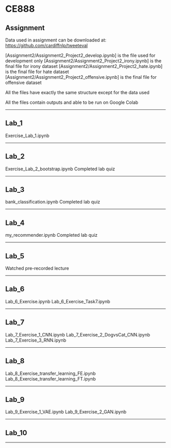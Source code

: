 # CE888

## Assignment
Data used in assignment can be downloaded at: https://github.com/cardiffnlp/tweeteval

[Assignment2/Assignment2_Project2_develop.ipynb] is the file used for development only
[Assignment2/Assignment2_Project2_irony.ipynb] is the final file for irony dataset
[Assignment2/Assignment2_Project2_hate.ipynb] is the final file for hate dataset
[Assignment2/Assignment2_Project2_offensive.ipynb] is the final file for offensive dataset

All the files have exactly the same structure except for the data used

All the files contain outputs and able to be run on Google Colab
***
## Lab_1
  Exercise_Lab_1.ipynb
***
## Lab_2
  Exercise_Lab_2_bootstrap.ipynb
  Completed lab quiz
***
## Lab_3
  bank_classification.ipynb
  Completed lab quiz
***
## Lab_4
  my_recommender.ipynb
  Completed lab quiz
***
## Lab_5
  Watched pre-recorded lecture
***
## Lab_6
  Lab_6_Exercise.ipynb
  Lab_6_Exercise_Task7.ipynb
***
## Lab_7
  Lab_7_Exercise_1_CNN.ipynb
  Lab_7_Exercise_2_DogvsCat_CNN.ipynb
  Lab_7_Exercise_3_RNN.ipynb
***
## Lab_8
  Lab_8_Exercise_transfer_learning_FE.ipynb
  Lab_8_Exercise_transfer_learning_FT.ipynb
***
## Lab_9
  Lab_9_Exercise_1_VAE.ipynb
  Lab_9_Exercise_2_GAN.ipynb
***
## Lab_10

***
